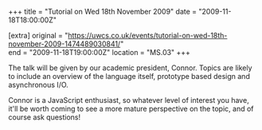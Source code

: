 +++
title = "Tutorial on Wed 18th November 2009"
date = "2009-11-18T18:00:00Z"

[extra]
original = "https://uwcs.co.uk/events/tutorial-on-wed-18th-november-2009-1474489030841/"    
end = "2009-11-18T19:00:00Z"
location = "MS.03"
+++

The talk will be given by our academic president, Connor. Topics are likely to include an overview of the language itself, prototype based design and asynchronous I/O.

Connor is a JavaScript enthusiast, so whatever level of interest you have, it'll be worth coming to see a more mature perspective on the topic, and of course ask questions\!

